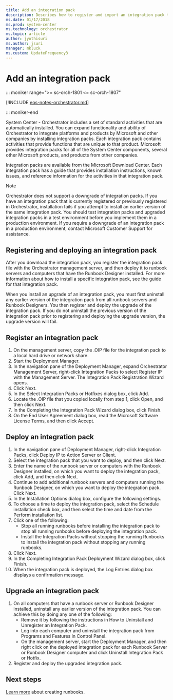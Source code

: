 ```yaml
---
title: Add an integration pack
description: Describes how to register and import an integration pack to be used in an Orchestrator runbook.
ms.date: 01/17/2018
ms.prod: system-center
ms.technology: orchestrator
ms.topic: article
author: jyothisuri
ms.author: jsuri
manager: mkluck
ms.custom: UpdateFrequency3
---
```


# Add an integration pack

::: moniker range=">= sc-orch-1801 <= sc-orch-1807"

[!INCLUDE [eos-notes-orchestrator.md](../includes/eos-notes-orchestrator.md)]

::: moniker-end

System Center - Orchestrator includes a set of standard activities that are automatically installed. You can expand functionality and ability of Orchestrator to integrate platforms and products by Microsoft and other companies by installing integration packs. Each integration pack contains activities that provide functions that are unique to that product. Microsoft provides integration packs for all of the System Center components, several other Microsoft products, and products from other companies.

Integration packs are available from the Microsoft Download Center. Each integration pack has a guide that provides installation instructions, known issues, and reference information for the activities in that integration pack.

> [!NOTE]
> Orchestrator does not support a downgrade of integration packs. If you have an integration pack that is currently registered or previously registered in Orchestrator, installation fails if you attempt to install an earlier version of the same integration pack. You should test integration packs and upgraded integration packs in a test environment before you implement them in a production environment. If you require a downgrade of an integration pack in a production environment, contact Microsoft Customer Support for assistance.


## Registering and deploying an integration pack

After you download the integration pack, you register the integration pack file with the Orchestrator management server, and then deploy it to runbook servers and computers that have the Runbook Designer installed. For more information about how to install a specific integration pack, see the guide for that integration pack.

When you install an upgrade of an integration pack, you must first uninstall any earlier version of the integration pack from all runbook servers and Runbook Designers. You then register and deploy the upgrade of the integration pack. If you do not uninstall the previous version of the integration pack prior to registering and deploying the upgrade version, the upgrade version will fail.

## Register an integration pack

1. On the management server, copy the .OIP file for the integration pack to a local hard drive or network share.
2.	Start the Deployment Manager.
3.	In the navigation pane of the Deployment Manager, expand Orchestrator Management Server, right-click Integration Packs to select Register IP with the Management Server. The Integration Pack Registration Wizard opens.
4.	Click Next.
5.	In the Select Integration Packs or Hotfixes dialog box, click Add.
6.	Locate the .OIP file that you copied locally from step 1, click Open, and then click Next.
7.	In the Completing the Integration Pack Wizard dialog box, click Finish.
8.	On the End User Agreement dialog box, read the Microsoft Software License Terms, and then click Accept.

## Deploy an integration pack
1.	In the navigation pane of Deployment Manager, right-click Integration Packs, click Deploy IP to Action Server or Client.
2.	Select the integration pack that you want to deploy, and then click Next.
3.	Enter the name of the runbook server or computers with the Runbook Designer installed, on which you want to deploy the integration pack, click Add, and then click Next.
4.	Continue to add additional runbook servers and computers running the Runbook Designer, on which you want to deploy the integration pack. Click Next.
5.	In the Installation Options dialog box, configure the following settings.
6.	To choose a time to deploy the integration pack, select the Schedule installation check box, and then select the time and date from the Perform installation list.
7.	Click one of the following:
    * Stop all running runbooks before installing the integration pack to stop all running runbooks before deploying the integration pack.
    * Install the Integration Packs without stopping the running Runbooks to install the integration pack without stopping any running runbooks.
8.	Click Next.
9.	In the Completing Integration Pack Deployment Wizard dialog box, click Finish.
10.	When the integration pack is deployed, the Log Entries dialog box displays a confirmation message.


## Upgrade an integration pack
1.	On all computers that have a runbook server or Runbook Designer installed, uninstall any earlier version of the integration pack. You can achieve this by doing any one of the following:
    * Remove it by following the instructions in How to Uninstall and Unregister an Integration Pack.
    * Log into each computer and uninstall the integration pack from Programs and Features in Control Panel.
    * On the management server, start the Deployment Manager, and then right click on the deployed integration pack for each Runbook Server or Runbook Designer computer and click Uninstall Integration Pack or Hotfix.
2.	Register and deploy the upgraded integration pack.

## Next steps
[Learn more](design-and-build-runbooks.md) about creating runbooks.
